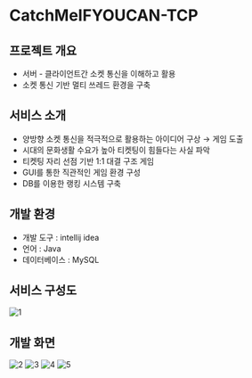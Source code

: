 # CatchMeIFYOUCAN-TCP

## 프로젝트 개요
- 서버 - 클라이언트간 소켓 통신을 이해하고 활용
- 소켓 통신 기반 멀티 쓰레드 환경을 구축

## 서비스 소개
- 양방향 소켓 통신을 적극적으로 활용하는 아이디어 구상 → 게임 도출
- 시대의 문화생활 수요가 높아 티켓팅이 힘들다는 사실 파악
- 티켓팅 자리 선점 기반 1:1 대결 구조 게임
- GUI를 통한 직관적인 게임 환경 구성
- DB를 이용한 랭킹 시스템 구축

## 개발 환경
- 개발 도구 : intellij idea
- 언어 : Java
- 데이터베이스 : MySQL

## 서비스 구성도
![1](https://github.com/user-attachments/assets/cd021eec-d3c6-4801-8794-95072e70d904)

## 개발 화면
![2](https://github.com/user-attachments/assets/4b488593-f7ac-4a9d-983d-86b909d07e15)
![3](https://github.com/user-attachments/assets/767fc137-1fb3-4637-b9a2-ce5f06c51025)
![4](https://github.com/user-attachments/assets/059a882a-1d9b-48e5-bdbb-365009dc1268)
![5](https://github.com/user-attachments/assets/0f4b3b20-cac9-4fe3-8608-01aec4c0430c)





